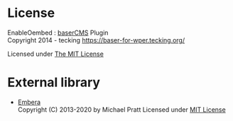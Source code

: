 # License

EnableOembed : [baserCMS](https://basercms.net) Plugin  
Copyright 2014 - tecking <https://baser-for-wper.tecking.org/>

Licensed under [The MIT License](https://opensource.org/licenses/MIT)

# External library

* [Embera](https://github.com/mpratt/Embera)  
  Copyright (C) 2013-2020 by Michael Pratt
  Licensed under [MIT License](https://opensource.org/licenses/MIT)
